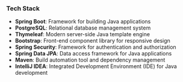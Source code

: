 ### Tech Stack

- **Spring Boot**: Framework for building Java applications
- **PostgreSQL**: Relational database management system
- **Thymeleaf**: Modern server-side Java template engine
- **Bootstrap**: Front-end component library for responsive design
- **Spring Security**: Framework for authentication and authorization
- **Spring Data JPA**: Data access framework for Java applications
- **Maven**: Build automation tool and dependency management
- **IntelliJ IDEA**: Integrated Development Environment (IDE) for Java development
